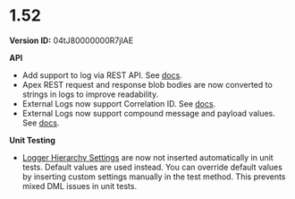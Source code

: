 # 1.52

**Version ID:** 04tJ80000000R7jIAE

**API**

-   Add support to log via REST API. See
    [docs](https://docs.kratapps.com/one-logger/docs/api/rest-api-logging/).
-   Apex REST request and response blob bodies are now converted to strings in
    logs to improve readability.
-   External Logs now support Correlation ID. See
    [docs](https://docs.kratapps.com/one-logger/docs/api/log-external/).
-   External Logs now support compound message and payload values. See
    [docs](https://docs.kratapps.com/one-logger/docs/api/log-external/).

**Unit Testing**

-   [Logger Hierarchy Settings](https://docs.kratapps.com/one-logger/docs/reference/ok__Logger_Hierarchy_Settings__c/)
    are now not inserted automatically in unit tests. Default values are used
    instead. You can override default values by inserting custom settings
    manually in the test method. This prevents mixed DML issues in unit tests.
